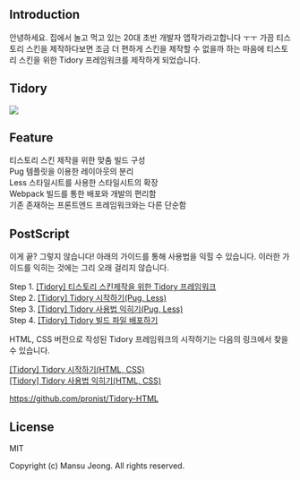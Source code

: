 ## Introduction

안녕하세요. 집에서 놀고 먹고 있는 20대 초반 개발자 앱작가라고합니다 ㅜㅜ 가끔 티스토리 스킨을 제작하다보면 조금 더 편하게 스킨을 제작할 수 없을까 하는 마음에 티스토리 스킨을 위한 Tidory 프레임워크를 제작하게 되었습니다.

## Tidory

<img src="http://img1.daumcdn.net/thumb/R1920x0/?fname=http%3A%2F%2Fcfile27.uf.tistory.com%2Fimage%2F995EE9335A0EC49018A24E">

## Feature

티스토리 스킨 제작을 위한 맞춤 빌드 구성 <br />
Pug 템플릿을 이용한 레이아웃의 분리 <br />
Less 스타일시트를 사용한 스타일시트의 확장 <br />
Webpack 빌드를 통한 배포와 개발의 편리함 <br />
기존 존재하는 프론트엔드 프레임워크와는 다른 단순함

## PostScript

이게 끝? 그렇지 않습니다! 아래의 가이드를 통해 사용법을 익힐 수 있습니다. 이러한 가이드를 익히는 것에는 그리 오래 걸리지 않습니다.

Step 1. <a href="http://appwriter.tistory.com/entry/tidory" target="_blank" class="tx-link">[Tidory] 티스토리 스킨제작을 위한 Tidory 프레임워크</a> <br />
Step 2. <a href="http://appwriter.tistory.com/entry/tidory-get-started" target="_blank" class="tx-link">[Tidory] Tidory 시작하기(Pug, Less)</a> <br />
Step 3. <a href="http://appwriter.tistory.com/entry/tidory-documents" target="_blank" class="tx-link">[Tidory] Tidory 사용법 익히기(Pug, Less)</a> <br />
Step 4. <a href="http://appwriter.tistory.com/entry/tidory-how-to-dist" target="_blank" class="tx-link">[Tidory] Tidory 빌드 파일 배포하기</a>

HTML, CSS 버전으로 작성된 Tidory 프레임워크의 시작하기는 다음의 링크에서 찾을 수 있습니다.<br />

<a href="http://appwriter.tistory.com/entry/tidory-get-started-html" target="_blank" class="tx-link">[Tidory] Tidory 시작하기(HTML, CSS)</a><br />
<a href="http://appwriter.tistory.com/entry/tidory-documents-html" target="_blank" class="tx-link">[Tidory] Tidory 사용법 익히기(HTML, CSS)</a>

https://github.com/pronist/Tidory-HTML

## License

MIT <br />

Copyright (c) Mansu Jeong. All rights reserved.
